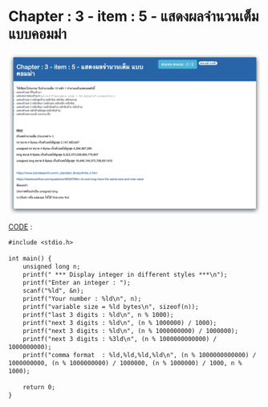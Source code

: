# Chapter : 3 - item : 5 - แสดงผลจำนวนเต็ม แบบคอมม่า

![img](./assets/5.jpg)

[CODE][file] :
```
#include <stdio.h>

int main() {
    unsigned long n;
    printf(" *** Display integer in different styles ***\n");
    printf("Enter an integer : ");
    scanf("%ld", &n);
    printf("Your number : %ld\n", n);
    printf("variable size = %ld bytes\n", sizeof(n));
    printf("last 3 digits : %ld\n", n % 1000);
    printf("next 3 digits : %ld\n", (n % 1000000) / 1000);
    printf("next 3 digits : %ld\n", (n % 1000000000) / 1000000);
    printf("next 3 digits : %3ld\n", (n % 1000000000000) / 1000000000);
    printf("comma format  : %ld,%ld,%ld,%ld\n", (n % 1000000000000) / 1000000000, (n % 1000000000) / 1000000, (n % 1000000) / 1000, n % 1000);

    return 0;
}
```

[file]: ./src/05.c
